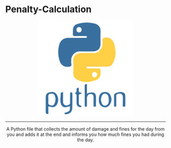 # Penalty-Calculation
<center> <img style="align:center;" src="https://github.com/devicons/devicon/blob/master/icons/python/python-original-wordmark.svg" width="300" height="300"><center>
  <hr>
A Python file that collects the amount of damage and fines for the day from you and adds it at the end and informs you how much fines you had during the day.
